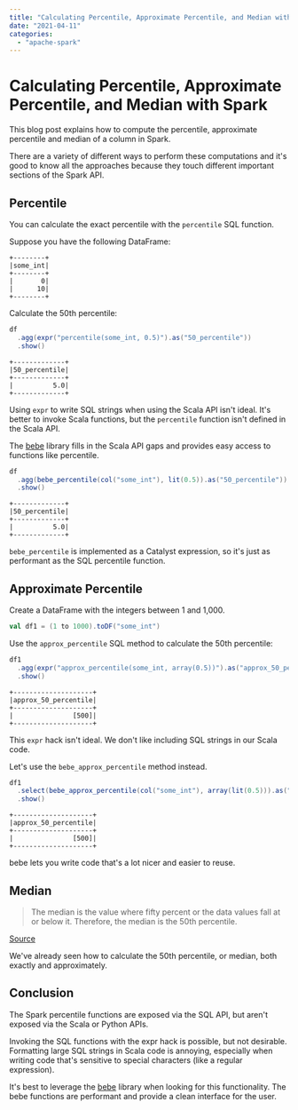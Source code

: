 ```yaml
---
title: "Calculating Percentile, Approximate Percentile, and Median with Spark"
date: "2021-04-11"
categories: 
  - "apache-spark"
---
```


# Calculating Percentile, Approximate Percentile, and Median with Spark

This blog post explains how to compute the percentile, approximate percentile and median of a column in Spark.

There are a variety of different ways to perform these computations and it's good to know all the approaches because they touch different important sections of the Spark API.

## Percentile

You can calculate the exact percentile with the `percentile` SQL function.

Suppose you have the following DataFrame:

```
+--------+
|some_int|
+--------+
|       0|
|      10|
+--------+
```

Calculate the 50th percentile:

```scala
df
  .agg(expr("percentile(some_int, 0.5)").as("50_percentile"))
  .show()
```

```
+-------------+
|50_percentile|
+-------------+
|          5.0|
+-------------+
```

Using `expr` to write SQL strings when using the Scala API isn't ideal. It's better to invoke Scala functions, but the `percentile` function isn't defined in the Scala API.

The [bebe](https://github.com/MrPowers/bebe) library fills in the Scala API gaps and provides easy access to functions like percentile.

```scala
df
  .agg(bebe_percentile(col("some_int"), lit(0.5)).as("50_percentile"))
  .show()
```

```
+-------------+
|50_percentile|
+-------------+
|          5.0|
+-------------+
```

`bebe_percentile` is implemented as a Catalyst expression, so it's just as performant as the SQL percentile function.

## Approximate Percentile

Create a DataFrame with the integers between 1 and 1,000.

```scala
val df1 = (1 to 1000).toDF("some_int")
```

Use the `approx_percentile` SQL method to calculate the 50th percentile:

```scala
df1
  .agg(expr("approx_percentile(some_int, array(0.5))").as("approx_50_percentile"))
  .show()
```

```
+--------------------+
|approx_50_percentile|
+--------------------+
|               [500]|
+--------------------+
```

This `expr` hack isn't ideal. We don't like including SQL strings in our Scala code.

Let's use the `bebe_approx_percentile` method instead.

```scala
df1
  .select(bebe_approx_percentile(col("some_int"), array(lit(0.5))).as("approx_50_percentile"))
  .show()
```

```
+--------------------+
|approx_50_percentile|
+--------------------+
|               [500]|
+--------------------+
```

bebe lets you write code that's a lot nicer and easier to reuse.

## Median

> The median is the value where fifty percent or the data values fall at or below it. Therefore, the median is the 50th percentile.

[Source](https://online.stat.psu.edu/stat500/book/export/html/536#:~:text=The%20median%20is%20the%20value,median%20is%20the%2050th%20percentile.)

We've already seen how to calculate the 50th percentile, or median, both exactly and approximately.

## Conclusion

The Spark percentile functions are exposed via the SQL API, but aren't exposed via the Scala or Python APIs.

Invoking the SQL functions with the expr hack is possible, but not desirable. Formatting large SQL strings in Scala code is annoying, especially when writing code that's sensitive to special characters (like a regular expression).

It's best to leverage the [bebe](https://github.com/MrPowers/bebe) library when looking for this functionality. The bebe functions are performant and provide a clean interface for the user.
